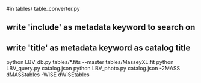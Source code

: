 #in tables/
table_converter.py
## write 'include' as metadata keyword to search on
## write 'title' as metadata keyword as catalog title

python LBV_db.py tables/*.fits --master tables/MasseyXL.fit
python LBV_query.py catalog.json
python LBV_photo.py catalog.json -2MASS dMASStables -WISE dWISEtables
